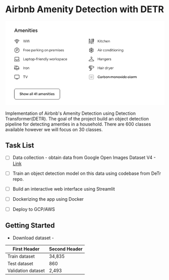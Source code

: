 # Airbnb Amenity Detection with DETR

![Airbnb](/images/airbnb.png)

Implementation of Airbnb's Amenity Detection using Detection Transformer(DETR). The goal of the project build an object detection pipeline for detecting amenties in a household. There are 600 classes available however we will focus on 30 classes. 
 
## Task List
- [ ] Data collection -  obtain data from Google Open Images Dataset V4 - [Link](https://storage.googleapis.com/openimages/web/download.html)
- [ ] Train an object detection model on this data using codebase from DeTr repo.
- [ ] Build an interactive web interface using Streamlit 
- [ ] Dockerizing the app using Docker
- [ ] Deploy to GCP/AWS 




## Getting Started
- Download dataset - 

|First Header | Second Header|
|------------ | -------------|
|Train dataset | 34,835      |
|Test dataset | 860          |
|Validation dataset | 2,493  |